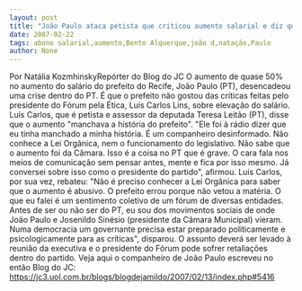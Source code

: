 ```yaml
---
layout: post
title: "João Paulo ataca petista que criticou aumento salarial e diz que quer punição "
date: 2007-02-22
tags: abono salarial,aumento,Bento Alquerque,joão d,natação,Paulo
author: None
---
```


Por Natália KozmhinskyRepórter do Blog do JC 
O aumento de quase 50% no aumento do salário do prefeito do Recife, João Paulo (PT), desencadeou uma crise dentro do PT. 
É que o prefeito não gostou das críticas feitas pelo presidente do Fórum pela Ética, Luís Carlos Lins, sobre elevação do salário. 
Luís Carlos, que é petista e assessor da deputada Teresa Leitão (PT), disse que o aumento \"manchava a história do prefeito\". 
\"Ele foi à rádio dizer que eu tinha manchado a minha história. É um companheiro desinformado. Não conhece a Lei Orgânica, nem o funcionamento do legislativo. Não sabe que o aumento foi da Câmara. Isso é a coisa no PT que é grave. O cara fala nos meios de comunicação sem pensar antes, mente e fica por isso mesmo. Já conversei sobre isso como o presidente do partido\", afirmou. 
Luis Carlos, por sua vez, rebateu: 
\"Não é preciso conhecer a Lei Orgânica para saber que o aumento é abusivo. O prefeito errou porque não vetou a matéria. O que eu falei é um sentimento coletivo de um fórum de diversas entidades. Antes de ser ou não ser do PT, eu sou dos movimentos sociais de onde João Paulo e Josenildo Sinésio (presidente da Câmara Municipal) vieram. Numa democracia um governante precisa estar preparado politicamente e psicologicamente para as críticas\", disparou. 
O assunto deverá ser levado à reunião da executiva e o presidente do Fórum pode sofrer retaliações dentro do partido.
Veja aqui o companheiro de João Paulo escreveu no então Blog do JC:
https://jc3.uol.com.br/blogs/blogdejamildo/2007/02/13/index.php#5416 